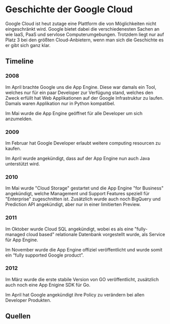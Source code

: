 # Geschichte der Google Cloud

Google Cloud ist heut zutage eine Plattform die von Möglichkeiten nicht eingeschränkt wird. Google bietet dabei die verschiedenesten Sachen an wie IaaS, PaaS und servlose Computerumgebungen. Trotzdem liegt nur auf Platz 3 bei den größten Cloud-Anbietern, wenn man sich die Geschichte es er gibt sich ganz klar.

## Timeline

### 2008

Im April brachte Google uns die App Engine. Diese war damals ein Tool, welches nur für ein paar Developer zur Verfügung stand, welches den Zweck erfüllt hat Web Applikationen auf der Google Infrastruktur zu laufen. Damals waren Applikation nur in Python  kompatibel.

Im Mai wurde die App Engine geöffnet für alle Developer um sich anzumelden.

### 2009

Im Februar hat Google Developer erlaubt weitere computing resourcen zu kaufen.

Im April wurde angekündigt, dass auf der App Engine nun auch Java unterstützt wird.

### 2010

Im Mai wurde "Cloud Storage" gestartet und die App Engine "for Business" angekündigt, welche Management und Support Features speziell für "Enterprise" zugeschnitten ist. Zusätzlich wurde auch noch BigQuery und Prediction API angekündigt, aber nur in einer limitierten Preview.

### 2011

Im Oktober wurde Cloud SQL angekündigt, wobei es als eine "fully-managed cloud based" relationale Datenbank vorgestellt wurde, als Service für App Engine.

Im November wurde die App Engine offiziel veröffentlicht und wurde somit ein “fully supported Google product”.

### 2012

Im März wurde die erste stabile Version von GO veröffentlicht, zusätzlich auch noch eine App Enigine SDK für Go.

Im April hat Google angekündigt ihre Policy zu verändern bei allen Developer Produkten.



## Quellen

[1]:https://medium.com/@retomeier/an-annotated-history-of-googles-cloud-platform-90b90f948920 "An Annotated History of Google’s Cloud Platform besucht am 2021-11-29"